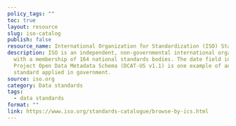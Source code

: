 ```yaml
---
policy_tags: ""
toc: true
layout: resource
slug: iso-catalog
publish: false
resource_name: International Organization for Standardization (ISO) Standards Catalog
description: ISO is an independent, non-governmental international organization
  with a membership of 164 national standards bodies. The date field in The
  Project Open Data Metadata Schema (DCAT-US v1.1) is one example of an ISO
  standard applied in government.
source: iso.org
category: Data standards
tags:
  - data standards
format: ""
link: https://www.iso.org/standards-catalogue/browse-by-ics.html
---
```

